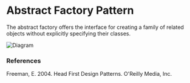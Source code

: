 # Abstract Factory Pattern
The abstract factory offers the interface for creating a family of related 
objects without explicitly specifying their classes. 

![Diagram]()



### References
Freeman, E. 2004. Head First Design Patterns. O'Reilly Media, Inc.